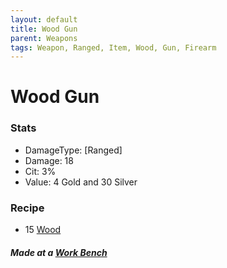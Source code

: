 ```yaml
---
layout: default
title: Wood Gun
parent: Weapons
tags: Weapon, Ranged, Item, Wood, Gun, Firearm 
---
```


# Wood Gun

### Stats
- DamageType: [Ranged]
- Damage: 18
- Cit: 3%
- Value: 4 Gold and 30 Silver

### Recipe
- 15 [Wood](https://terraria-archive.fandom.com/wiki/Wood)

##### Made at a [Work Bench](https://terraria.fandom.com/wiki/Work_Benches)